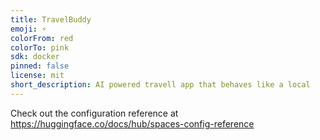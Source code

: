 ```yaml
---
title: TravelBuddy
emoji: ⚡
colorFrom: red
colorTo: pink
sdk: docker
pinned: false
license: mit
short_description: AI powered travell app that behaves like a local
---
```


Check out the configuration reference at https://huggingface.co/docs/hub/spaces-config-reference
